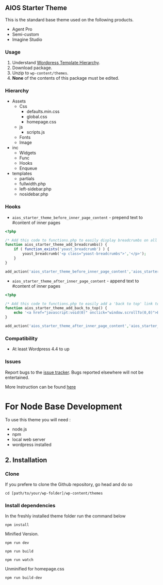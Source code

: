 
## AIOS Starter Theme

This is the standard base theme used on the following products.

* Agent Pro
* Semi-custom
* Imagine Studio

### Usage

1. Understand [Wordpress Template Hierarchy](https://developer.wordpress.org/themes/basics/template-hierarchy/).
2. Download package.
3. Unzip to `wp-content/themes`.
4. **None** of the contents of this package must be edited. 

### Hierarchy
- Assets
    - Css
        - defaults.min.css
        - global.css
        - homepage.css
    - js
        - scripts.js
    - Fonts
    - Image
- inc
    - Widgets
    - Func
    - Hooks
    - Enqueue
- templates
    - partials
    - fullwidth.php
    - left-sidebar.php
    - nosidebar.php

### Hooks

* `aios_starter_theme_before_inner_page_content` - prepend text to #content of inner pages

```php
<?php

/* Add this code to functions.php to easily display breadcrumbs on all inner pages */
function aios_starter_theme_add_breadcrumbs() {
	if ( function_exists('yoast_breadcrumb') ) {
		yoast_breadcrumb('<p class="yoast-breadcrumbs">','</p>');
	} 
}

add_action('aios_starter_theme_before_inner_page_content','aios_starter_theme_add_breadcrumbs');
```

* `aios_starter_theme_after_inner_page_content` - append text to #content of inner pages

```php
<?php

/* Add this code to functions.php to easily add a 'back to top' link to all inner pages. */
function aios_starter_theme_add_back_to_top() {
	echo '<a href="javascript:void(0)" onclick="window.scrollTo(0,0)">Back to top</a>';
}

add_action('aios_starter_theme_after_inner_page_content','aios_starter_theme_add_back_to_top');
```

### Compatibility

* At least Wordpress 4.4 to up

### Issues

Report bugs to the [issue tracker](http://gitlab.thedesignpeople.net/Themes/aios-starter-theme/issues). Bugs reported elsewhere will not be entertained.

More Instruction can be found  [here](https://aidocs.forge99.com/aios-starter-theme/#/features)

# For Node Base Development
To use this theme you will need :

- node.js
- npm
- local web server
- wordpress installed




## 2. Installation

### Clone

If you prefere to clone the Github repository, go head and do so
```
cd [path/to/your/wp-folder]/wp-content/themes
```

### Install dependencies

In the freshly installed theme folder run the command below
```
npm install
```

Minified Version.

```
npm run dev 
```
```
npm run build 
```
```
npm run watch 
```


Unminified for homepage.css
```
npm run build-dev
```